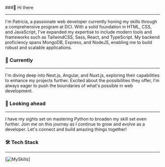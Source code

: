 ###👋 Hi there 

---
I'm Patricia, a passionate web developer currently honing my skills through a comprehensive program at DCI. With a solid foundation in HTML, CSS, and JavaScript, I've expanded my expertise to include modern tools and frameworks such as TailwindCSS, Sass, React, and TypeScript. My backend proficiency spans MongoDB, Express, and NodeJS, enabling me to build robust and scalable applications.

### 🌱 Currently
---
I'm diving deep into Next.js, Angular, and Nuxt.js, exploring their capabilities to enhance my projects further. Excited about the possibilities they offer, I'm always eager to push the boundaries of what's possible in web development.

### 🚀 Looking ahead
---
I have my sights set on mastering Python to broaden my skill set even further. Join me on this journey as I continue to grow and evolve as a developer. Let's connect and build amazing things together!

### 🛠 Tech Stack
---
[![MySkills](https://skillicons.dev/icons?i=js,ts,html,css,react,)]
